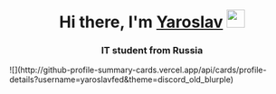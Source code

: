 <h1 align="center">Hi there, I'm <a href="https://vk.com/id347581283" target="_blank">Yaroslav</a> 
<img src="https://github.com/blackcater/blackcater/raw/main/images/Hi.gif" height="32"/></h1>
<h3 align="center">IT student from Russia</h3>
![](http://github-profile-summary-cards.vercel.app/api/cards/profile-details?username=yaroslavfed&theme=discord_old_blurple)
